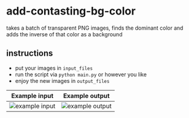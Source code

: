 # add-contasting-bg-color
 takes a batch of transparent PNG images, finds the dominant color and adds the inverse of that color as a background

## instructions
- put your images in `input_files`
- run the script via `python main.py` or however you like
- enjoy the new images in `output_files`


Example input             |  Example output
:-------------------------:|:-------------------------:
![example input](https://i.imgur.com/TEosELi.png)  |  ![example output](https://i.imgur.com/ijSwqfx.png)